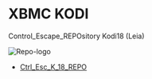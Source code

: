 # XBMC KODI 
Control_Escape_REPOsitory Kodi18 (Leia)

![Repo-logo](https://i.ibb.co/BTYDtBq/icon.png)

* [Ctrl_Esc_K_18_REPO](https://cutt.ly/YnIqibM)





